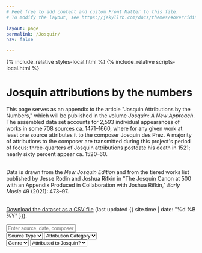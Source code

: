 ```yaml
---
# Feel free to add content and custom Front Matter to this file.
# To modify the layout, see https://jekyllrb.com/docs/themes/#overriding-theme-defaults

layout: page
permalink: /Josquin/
nav: false

---
```


<script async src="https://www.googletagmanager.com/gtag/js?id=G-38882FHV3H"></script>
<script>
  window.dataLayer = window.dataLayer || [];
  function gtag(){dataLayer.push(arguments);}
  gtag('js', new Date());

  gtag('config', 'G-38882FHV3H');
</script>

{% include_relative styles-local.html %}
{% include_relative scripts-local.html %}

<div class="page-wrapper">
<div class="page-header">
  <h1>Josquin attributions by the numbers</h1>
</div>

<div class="description">This page serves as an appendix to the article "Josquin Attributions by the Numbers," which will be published in the volume <i>Josquin: A New Approach</i>. The assembled data set accounts for 2,593 individual appearances of works in some 708 sources ca. 1471–1660, where for any given work at least one source attributes it to the composer Josquin des Prez. A majority of attributions to the composer are transmitted during this project's period of focus: three-quarters of Josquin attributions postdate his death in 1521; nearly sixty percent appear ca. 1520–60.<br><br>

Data is drawn from the <i>New Josquin Edition</i> and from the tiered works list published by Jesse Rodin and Joshua Rifkin in "The Josquin Canon at 500 with an Appendix Produced in Collaboration with Joshua Rifkin," <i>Early Music</i> 49 (2021): 473–97.<br><br>

<a href="/Josquin/Josquin.csv" download>Download the dataset as a CSV file</a> (last updated {{ site.time | date: "%d %B %Y" }}).</div>

<div id="search-interface">
  <div id="search-top">
    <input type="text" id="input" onkeyup="FreeTextSearch()" placeholder="Enter source, date, composer">
    <span id="search-count"></span>
  </div>
  <div id="filter-bar">
    <div class="filter-group">
      <select id="filter-source-type" onchange="FreeTextSearch()">
        <option value="">Source Type</option>
      </select>
      <select id="filter-attribution-category" onchange="FreeTextSearch()">
        <option value="">Attribution Category</option>
      </select>
    </div>
    <div class="filter-group">
      <select id="filter-source-genre" onchange="FreeTextSearch()">
        <option value="">Genre</option>
      </select>
      <select id="filter-josquin" onchange="FreeTextSearch()">
        <option value="">Attributed to Josquin?</option>
      </select>
    </div>
  </div>
</div>

<div id="list"></div>
</div>